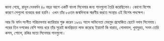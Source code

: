 জানা গেছে, রাহুল দেববর্মন ৪০ বছর আগে একটি বাংলা সিনেমার জন্য গানগুলো তৈরি করেছিলেন। কোনো বিশেষ কারণে সেগুলো ব্যবহার করা হয়নি। এখন তাঁর ৮৫তম জন্মদিনকে স্মরণীয় করতে সংস্থার এই বিশেষ পদক্ষেপ।

আর ডি বর্মন সংগীত পরিচালনায় ক্যারিয়ার শুরু করেন ১৯৬১ সালে অভিনেতা মেহমুদ প্রযোজিত ছোটে নবাব সিনেমায়। পরের তিন দশকের বেশি সময় ধরে তাঁর সুরেই জনপ্রিয়তা লাভ করেছে ইয়াদোঁ কি বারাত, গোলমাল, খুবসুরত, সনম তেরি কসম, শোলে, রকির মতো সিনেমার গানগুলো।
